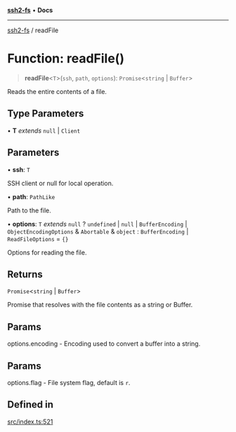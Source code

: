 [**ssh2-fs**](../README.md) • **Docs**

---

[ssh2-fs](../README.md) / readFile

# Function: readFile()

> **readFile**\<`T`\>(`ssh`, `path`, `options`): `Promise`\<`string` \| `Buffer`\>

Reads the entire contents of a file.

## Type Parameters

• **T** _extends_ `null` \| `Client`

## Parameters

• **ssh**: `T`

SSH client or null for local operation.

• **path**: `PathLike`

Path to the file.

• **options**: `T` _extends_ `null` ? `undefined` \| `null` \| `BufferEncoding` \| `ObjectEncodingOptions` & `Abortable` & `object` : `BufferEncoding` \| `ReadFileOptions` = `{}`

Options for reading the file.

## Returns

`Promise`\<`string` \| `Buffer`\>

Promise that resolves with the file contents as a string or Buffer.

## Params

options.encoding - Encoding used to convert a buffer into a string.

## Params

options.flag - File system flag, default is `r`.

## Defined in

[src/index.ts:521](https://github.com/adaltas/node-ssh2-fs/blob/d3bd0a05ed430bf829c995be339898786e60a46c/src/index.ts#L521)
